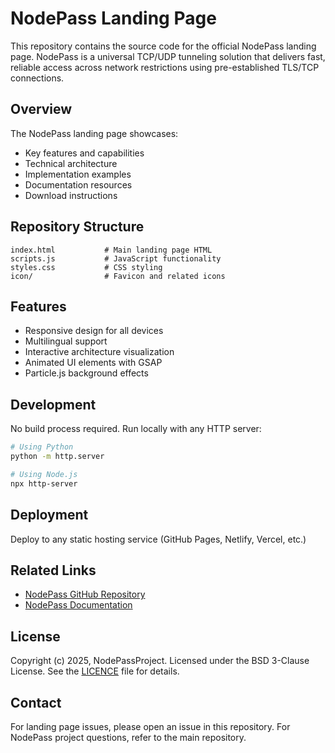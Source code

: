 # NodePass Landing Page

This repository contains the source code for the official NodePass landing page. NodePass is a universal TCP/UDP tunneling solution that delivers fast, reliable access across network restrictions using pre-established TLS/TCP connections.

## Overview

The NodePass landing page showcases:
- Key features and capabilities
- Technical architecture
- Implementation examples
- Documentation resources
- Download instructions

## Repository Structure

```
index.html           # Main landing page HTML
scripts.js           # JavaScript functionality
styles.css           # CSS styling
icon/                # Favicon and related icons
```

## Features

- Responsive design for all devices
- Multilingual support
- Interactive architecture visualization
- Animated UI elements with GSAP
- Particle.js background effects

## Development

No build process required. Run locally with any HTTP server:

```bash
# Using Python
python -m http.server

# Using Node.js
npx http-server
```

## Deployment

Deploy to any static hosting service (GitHub Pages, Netlify, Vercel, etc.)

## Related Links

- [NodePass GitHub Repository](https://github.com/yosebyte/nodepass)
- [NodePass Documentation](https://github.com/yosebyte/nodepass/tree/main/docs)

## License

Copyright (c) 2025, NodePassProject. Licensed under the BSD 3-Clause License.
See the [LICENCE](./LICENCE) file for details.

## Contact

For landing page issues, please open an issue in this repository.
For NodePass project questions, refer to the main repository.
